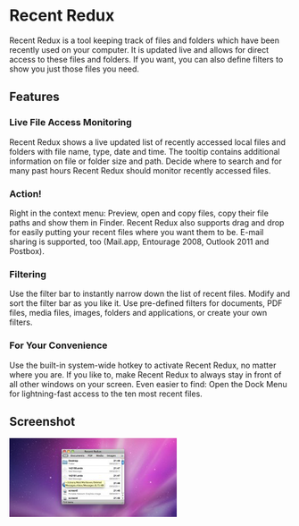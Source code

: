 # Recent Redux

Recent Redux is a tool keeping track of files and folders which have been recently used on your computer. It is updated live and allows for direct access to these files and folders. If you want, you can also define filters to show you just those files you need.

## Features

### Live File Access Monitoring

Recent Redux shows a live updated list of recently accessed local files and folders with file name, type, date and time. The tooltip contains additional information on file or folder size and path. Decide where to search and for many past hours Recent Redux should monitor recently accessed files.

### Action!

Right in the context menu: Preview, open and copy files, copy their file paths and show them in Finder. Recent Redux also supports drag and drop for easily putting your recent files where you want them to be. E-mail sharing is supported, too (Mail.app, Entourage 2008, Outlook 2011 and Postbox).

### Filtering

Use the filter bar to instantly narrow down the list of recent files. Modify and sort the filter bar as you like it. Use pre-defined filters for documents, PDF files, media files, images, folders and applications, or create your own filters.

### For Your Convenience

Use the built-in system-wide hotkey to activate Recent Redux, no matter where you are. If you like to, make Recent Redux to always stay in front of all other windows on your screen. Even easier to find: Open the Dock Menu for lightning-fast access to the ten most recent files.

## Screenshot

![Recent Redux Screenshot](recentredux-screenshot.png)